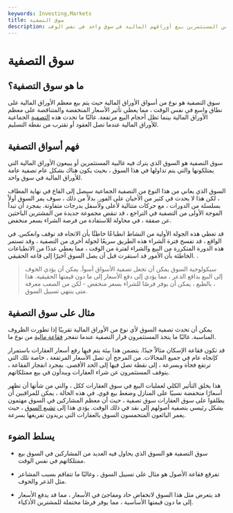 ```yaml
---
keywords: Investing,Markets
title: سوق التصفية
description: في سوق التصفية ، تبدأ مجموعة كبيرة من المستثمرين بيع أوراقهم المالية في سوق واحد في نفس الوقت.
---
```


# سوق التصفية
## ما هو سوق التصفية؟

سوق التصفية هو نوع من أسواق الأوراق المالية حيث يتم بيع معظم الأوراق المالية على نطاق واسع في نفس الوقت ، مما يعطي تأثير الأسعار المنخفضة والمتناقصة على معظم الأوراق المالية بينما تظل أحجام البيع مرتفعة. غالبًا ما تحدث هذه [التصفية](/liquidation) الجماعية للأوراق المالية عندما تصل العقود أو تقترب من نقطة التسليم.

## فهم أسواق التصفية

سوق التصفية هو السوق الذي يترك فيه غالبية المستثمرين أو يبيعون الأوراق المالية التي يمتلكونها والتي يتم تداولها في هذا السوق ، بحيث يكون هناك بشكل عام تصفية عامة للأوراق المالية في سوق واحد.

السوق الذي يعاني من هذا النوع من التصفية الجماعية سيصل إلى القاع في نهاية المطاف ، لكن هذا لا يحدث في كثير من الأحيان على الفور. بدلاً من ذلك ، سوف يمر السوق أولاً بسلسلة من الدورات ، مع حركات متتالية لأعلى ولأسفل بدرجات متفاوتة. بمجرد أن تبدأ الموجة الأولى من التصفية في التراجع ، قد تنقض مجموعة جديدة من المشترين الباحثين عن صفقة ، في محاولة للاستفادة من فرصة الشراء بسعر منخفض.

قد تعطي هذه الجولة الأولية من النشاط انطباعًا خاطئًا بأن الاتجاه قد توقف وانعكس. في الواقع ، قد تفسح فترة الشراء هذه الطريق سريعًا لجولة أخرى من التصفية ، وقد تستمر هذه الدورة المتكررة من البيع والشراء لفترة من الوقت ، مما يعطي عددًا من الانطباعات الخاطئة بأن الأمور قد استقرت قبل أن يصل السوق أخيرًا إلى قاعه الحقيقي. .

> سيكولوجية السوق يمكن أن تجعل تصفية الأسواق أسوأ. يمكن أن يؤدي الخوف إلى البيع بدافع الذعر ، مما يؤدي إلى دفع الأسعار إلى ما دون قيمتها الحقيقية. هذا ، بالطبع ، يمكن أن يوفر فرصًا للشراء بسعر منخفض - لكن من الصعب معرفة متى ينتهي تسييل السوق.

>

## مثال على سوق التصفية

يمكن أن تحدث تصفية السوق لأي نوع من الأوراق المالية تقريبًا إذا تطورت الظروف المناسبة. غالبًا ما يتخذ المستثمرون قرار التصفية عندما تنفجر [فقاعة مالية](/bubble) من نوع ما.

قد تكون فقاعة الإسكان مثالاً جيدًا. يتضمن هذا بيئة يتم فيها رفع أسعار العقارات باستمرار كإتجاه عام في جميع المجالات. من المرجح أن تصل الأسعار المرتفعة ، خاصة تلك التي ترتفع فجأة وبسرعة ، إلى نقطة تصل فيها إلى الحد الأقصى. بمجرد انفجار الفقاعة ، يتوقف المستثمرون عن شراء العقارات ويبدأون في بيع ممتلكاتهم.

هذا يخلق التأثير الكلي لعمليات البيع في سوق العقارات ككل ، والتي من شأنها أن تظهر أسعارًا منخفضة نسبيًا على المنازل وضغط بيع قوي. في هذه الحالة ، يمكن للمراقبين أن يطلقوا على سوق العقارات سوق تصفية ، حيث أن معظم المشاركين في السوق مهتمون بشكل رئيسي بتصفية أصولهم إلى نقد في ذلك الوقت. يؤدي هذا إلى [تشبع السوق](/marketsaturation) ، حيث يغمر البائعون المتحمسون السوق بالعقارات التي يريدون تفريغها بسرعة.

## يسلط الضوء

- سوق التصفية هو السوق الذي يحاول فيه العديد من المشاركين في السوق بيع ممتلكاتهم في نفس الوقت.

- تفرقع فقاعة الأصول هو مثال على تسييل السوق ، وغالبًا ما تتفاقم بسبب المشاعر مثل الذعر والخوف.

- قد يتعرض مثل هذا السوق لانخفاض حاد ومفاجئ في الأسعار ، مما قد يدفع الأسعار إلى ما دون قيمتها الأساسية ، مما يوفر فرصًا محتملة للمشترين الأذكياء.

